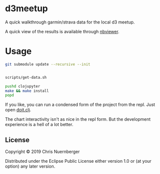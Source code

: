 # d3meetup

A quick walkthrough garmin/strava data for the local d3 meetup.

A quick view of the results is available through [nbviewer](https://nbviewer.jupyter.org/github/cnuernber/d3meetup/blob/master/walkthrough.ipynb).

# Usage

```bash
git submodule update --recursive --init


scripts/get-data.sh

pushd clojupyter
make && make install
popd
```

If you like, you can run a condensed form of the project from the repl.  Just open [doit.clj](src/d3meetup/doit.clj).

The chart interactivity isn't as nice in the repl form.  But the development experience is a hell of a lot better.

## License

Copyright © 2019 Chris Nuernberger

Distributed under the Eclipse Public License either version 1.0 or (at
your option) any later version.
